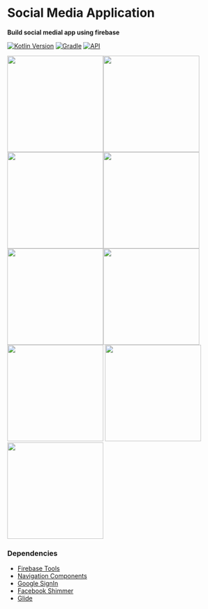 # Social Media Application
**Build social medial app using firebase**


[![Kotlin Version](https://img.shields.io/badge/kotlin-1.7.20-blue.svg)](http://kotlinlang.org/)
[![Gradle](https://img.shields.io/badge/gradle-7.3.1-blue.svg)](https://lv.binarybabel.org/catalog/gradle/latest)
[![API](https://img.shields.io/badge/API-21%2B-blue.svg?style=flat)](https://android-arsenal.com/api?level=21)

<img src="https://m7madmagdy.github.io/profile/firebase social app/main screen.png" width="220"><img src="https://m7madmagdy.github.io/profile/firebase social app/register.png" width="220"> <img src="https://m7madmagdy.github.io/profile/firebase social app/login.png" width="220"><img src="https://m7madmagdy.github.io/profile/firebase social app/google signin.png" width="220">
<img src="https://m7madmagdy.github.io/profile/firebase social app/allow permission.png" width="220"><img src="https://m7madmagdy.github.io/profile/firebase social app/allow notifications.png" width="220">
<img src="https://m7madmagdy.github.io/profile/firebase social app/profile.png" width="220"> <img src="https://m7madmagdy.github.io/profile/firebase social app/edit profile.png" width="220"><img src="https://m7madmagdy.github.io/profile/firebase social app/recover password.png" width="220"> 

### Dependencies
-  [Firebase Tools](https://firebase.google.com/)
-  [Navigation Components](https://developer.android.com/guide/navigation/navigation-getting-started)
-  [Google SignIn](https://ads.google.com/intl/en_eg/home/)
-  [Facebook Shimmer](https://facebook.github.io/shimmer-android/)
-  [Glide](https://square.github.io/picasso/)


